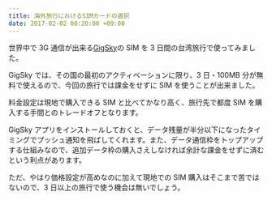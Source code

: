 ```yaml
---
title: 海外旅行におけるSIMカードの選択
date: 2017-02-02 00:20:00 +09:00
---
```


世界中で 3G 通信が出来る[GigSky](http://www.gigsky.jp)の SIM を 3 日間の台湾旅行で使ってみました。

GigSky では、その国の最初のアクティベーションに限り、3 日・100MB 分が無料で使えるので、今回の旅行では課金をせずに SIM を使うことが出来ました。

料金設定は現地で購入できる SIM と比べてかなり高く、旅行先で都度 SIM を購入する手間とのトレードオフとなります。

GigSky アプリをインストールしておくと、データ残量が半分以下になったタイミングでプッシュ通知を飛ばしてくれます。また、データ通信枠をトップアップする仕組みなので、追加データ枠の購入さえしなければ余計な課金をせずに済むという利点があります。

ただ、やはり価格設定が高めなのに加えて現地での SIM 購入はそこまで苦ではないので、3 日以上の旅行で使う機会は無いでしょう。
